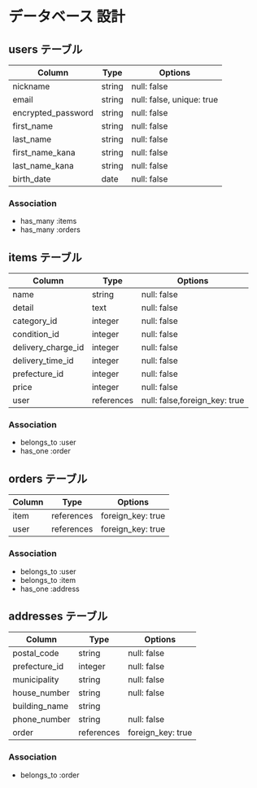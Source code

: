 # データベース 設計

## users テーブル

| Column             | Type    | Options                   |
| ------------------ | ------- | ------------------------- |
| nickname           | string  | null: false               |
| email              | string  | null: false, unique: true |
| encrypted_password | string  | null: false               |
| first_name         | string  | null: false               |
| last_name          | string  | null: false               |
| first_name_kana    | string  | null: false               |
| last_name_kana     | string  | null: false               |
| birth_date         | date    | null: false               |

### Association
- has_many :items
- has_many :orders


## items テーブル

| Column             | Type       | Options                       |
| ------------------ | ---------- | ----------------------------- |
| name               | string     | null: false                   |
| detail             | text       | null: false                   |
| category_id        | integer     | null: false                   |
| condition_id       | integer     | null: false                   |
| delivery_charge_id | integer     | null: false                   |
| delivery_time_id   | integer     | null: false                   |
| prefecture_id      | integer     | null: false                   |
| price              | integer    | null: false                   |
| user               | references | null: false,foreign_key: true |

### Association
- belongs_to :user
- has_one :order


## orders テーブル

| Column        | Type       | Options                       |
| ------------- | ---------- | ----------------------------- |
| item          | references | foreign_key: true             |
| user          | references | foreign_key: true             |

### Association
- belongs_to :user
- belongs_to :item
- has_one :address

## addresses テーブル

| Column        | Type       | Options                       |
| ------------- | ---------- | ----------------------------- |
| postal_code   | string     | null: false                   |
| prefecture_id | integer    | null: false                   |
| municipality  | string     | null: false                   |
| house_number  | string     | null: false                   |
| building_name | string     |                               |
| phone_number  | string     | null: false                   |
| order         | references | foreign_key: true             |

### Association
- belongs_to :order


